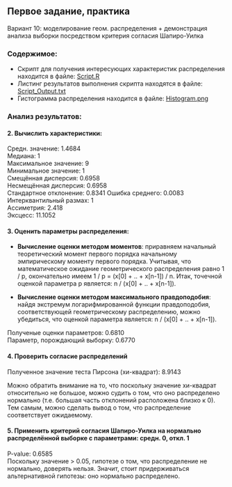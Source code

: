 ## Первое задание, практика  
Вариант 10: моделирование геом. распределения + демонстрация анализа выборки посредством критерия согласия Шапиро-Уилка

### Содержимое:
* Скрипт для получения интересующих характеристик распределения находится в файле: [Script.R](https://github.com/DonkeyKong245/Statistical_processing_methods/blob/master/First%20homework/Practice/Script.R)  
* Листинг результатов выполнения скрипта находятся в файле: [Script_Output.txt](https://github.com/DonkeyKong245/Statistical_processing_methods/blob/master/First%20homework/Practice/Script_Output.txt)  
*  Гистограмма распределения находится в файле: [Histogram.png](https://github.com/DonkeyKong245/Statistical_processing_methods/blob/master/First%20homework/Practice/Histogram.png)

### Анализ результатов:
#### 2. Вычислить характеристики:  
Средн. значение: 1.4684  
Медиана: 1  
Максимальное значение: 9  
Минимальное значение: 1  
Смещённая дисперсия: 0.6958  
Несмещённая дисперсия: 0.6958  
Стандартное отклонение: 0.8341 
Ошибка среднего: 0.0083
Интерквантильный размах: 1  
Ассиметрия: 2.418  
Эксцесс: 11.1052  

#### 3. Оценить параметры распределения:  

* **Вычисление оценки методом моментов**: приравняем начальный теоретический момент первого порядка начальному эмпирическому моменту первого порядка. Учитывая, что математическое ожидание геометрического распределения равно 1 / p, окончательно имеем 1 / p = (x[0] + .. + x[n-1]) / n. Итак, точечной оценкой параметра p является: n / (x[0] + .. + x[n-1]).  

* **Вычисление оценки методом максимального правдоподобия**: найдя экстремум логарифмированной функции правдоподобия, соответствующей геометрическому распределению, можно убедиться, что оценкой параметра является: n / (x[0] + .. + x[n-1]).  

Полученые оценки параметров: 0.6810  
Параметр, порождающий выборку: 0.6770

#### 4. Проверить согласие распределений

Полученное значение теста Пирсона (хи-квадрат): 8.9143  

Можно обратить внимание на то, что поскольку значение хи-квадрат относительно не большое, можно судить о том, что оно распределено нормально (т.е. большая часть отклонений расположена близко к 0). Тем самым, можно сделать вывод о том, что распределение соответствует ожидаемому.

#### 5. Применить критерий согласия Шапиро-Уилка на нормально распределённой выборке с параметрами: средн. 0, откл. 1

P-value: 0.6585  
Поскольку значение > 0.05, гипотезе о том, что распределение не нормально, доверять нельзя. Значит, стоит придерживаться альтернативной гипотезы: оно нормально распределено.
